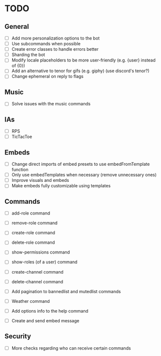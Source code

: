# TODO

## General

- [ ] Add more personalization options to the bot
- [ ] Use subcommands when possible
- [ ] Create error classes to handle errors better
- [ ] Sharding the bot
- [ ] Modify locale placeholders to be more user-friendly (e.g. {user} instead of {0})
- [ ] Add an alternative to tenor for gifs (e.g. giphy) (use discord's tenor?)
- [ ] Change ephemeral on reply to flags

## Music

- [ ] Solve issues with the music commands

## IAs

- [ ] RPS
- [ ] TicTacToe

## Embeds

- [ ] Change direct imports of embed presets to use embedFromTemplate function
- [ ] Only use embedTemplates when necessary (remove unnecessary ones)
- [ ] Improve visuals and embeds
- [ ] Make embeds fully customizable using templates

## Commands

- [ ] add-role command
- [ ] remove-role command
- [ ] create-role command
- [ ] delete-role command
- [ ] show-permissions command
- [ ] show-roles (of a user) command
- [ ] create-channel command
- [ ] delete-channel command

- [ ] Add pagination to bannedlist and mutedlist commands

- [ ] Weather command

- [ ] Add options info to the help command

- [ ] Create and send embed message

## Security

- [ ] More checks regarding who can receive certain commands
